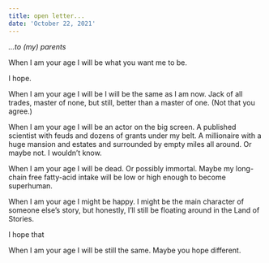 ```yaml
---
title: open letter...
date: 'October 22, 2021'
---
```


*...to (my) parents*

When I am your age I will be what you want me to be.

I hope.

When I am your age I will be I will be the same as I am now. Jack of all trades, master of none, but still, better than a master of one. (Not that you agree.)

When I am your age I will be an actor on the big screen. A published scientist with feuds and dozens of grants under my belt. A millionaire with a huge mansion and estates and surrounded by empty miles all around. Or maybe not. I wouldn’t know.

When I am your age I will be dead. Or possibly immortal. Maybe my long-chain free fatty-acid intake will be low or high enough to become superhuman.

When I am your age I might be happy. I might be the main character of someone else’s story, but honestly, I’ll still be floating around in the Land of Stories.

I hope that

When I am your age I will be still the same. Maybe you hope different.
